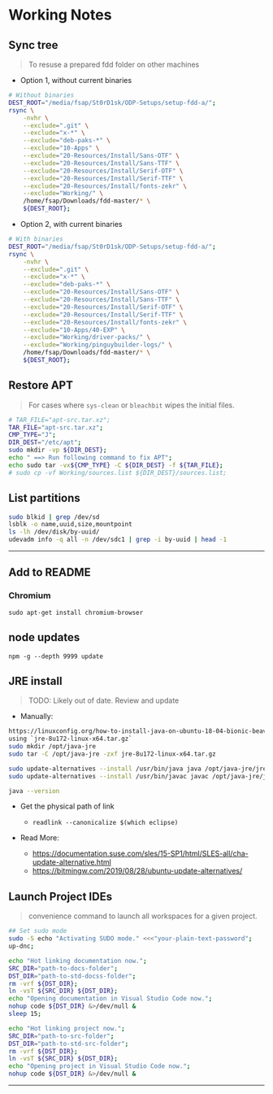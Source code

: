 # Working Notes

## Sync tree
> To resuse a prepared fdd folder on other machines

- Option 1, without current binaries
```sh
# Without binaries
DEST_ROOT="/media/fsap/St0rD1sk/ODP-Setups/setup-fdd-a/";
rsync \
    -nvhr \
    --exclude=".git" \
	--exclude="x-*" \
    --exclude="deb-paks-*" \
	--exclude="10-Apps" \
	--exclude="20-Resources/Install/Sans-OTF" \
	--exclude="20-Resources/Install/Sans-TTF" \
	--exclude="20-Resources/Install/Serif-OTF" \
	--exclude="20-Resources/Install/Serif-TTF" \
	--exclude="20-Resources/Install/fonts-zekr" \
	--exclude="Working/" \
    /home/fsap/Downloads/fdd-master/* \
    ${DEST_ROOT};
```
- Option 2, with current binaries
```sh
# With binaries
DEST_ROOT="/media/fsap/St0rD1sk/ODP-Setups/setup-fdd-a/";
rsync \
    -nvhr \
    --exclude=".git" \
	--exclude="x-*" \
    --exclude="deb-paks-*" \
	--exclude="20-Resources/Install/Sans-OTF" \
	--exclude="20-Resources/Install/Sans-TTF" \
	--exclude="20-Resources/Install/Serif-OTF" \
	--exclude="20-Resources/Install/Serif-TTF" \
	--exclude="20-Resources/Install/fonts-zekr" \
	--exclude="10-Apps/40-EXP" \
	--exclude="Working/driver-packs/" \
	--exclude="Working/pinguybuilder-logs/" \
    /home/fsap/Downloads/fdd-master/* \
    ${DEST_ROOT};
```

## Restore APT
> For cases where `sys-clean` or `bleachbit` wipes the initial files.
```sh
# TAR_FILE="apt-src.tar.xz";
TAR_FILE="apt-src.tar.xz";
CMP_TYPE="J";
DIR_DEST="/etc/apt";
sudo mkdir -vp ${DIR_DEST};
echo " ==> Run following command to fix APT";
echo sudo tar -vx${CMP_TYPE} -C ${DIR_DEST} -f ${TAR_FILE};
# sudo cp -vf Working/sources.list ${DIR_DEST}/sources.list;
```

## List partitions
```sh
sudo blkid | grep /dev/sd
lsblk -o name,uuid,size,mountpoint
ls -lh /dev/disk/by-uuid/
udevadm info -q all -n /dev/sdc1 | grep -i by-uuid | head -1
```

---

## Add to README

### Chromium
`sudo apt-get install chromium-browser`


## node updates
`npm -g --depth 9999 update`

## JRE install
> TODO: Likely out of date. Review and update

- Manually:
```sh
https://linuxconfig.org/how-to-install-java-on-ubuntu-18-04-bionic-beaver-linux
using `jre-8u172-linux-x64.tar.gz`
sudo mkdir /opt/java-jre
sudo tar -C /opt/java-jre -zxf jre-8u172-linux-x64.tar.gz

sudo update-alternatives --install /usr/bin/java java /opt/java-jre/jre1.8.0_172/bin/java 1
sudo update-alternatives --install /usr/bin/javac javac /opt/java-jre/jre1.8.0_172/bin/javac 1

java --version
```

- Get the physical path of link
	- `readlink --canonicalize $(which eclipse)`

- Read More:
	- https://documentation.suse.com/sles/15-SP1/html/SLES-all/cha-update-alternative.html
	- https://bitmingw.com/2019/08/28/ubuntu-update-alternatives/


## Launch Project IDEs
> convenience command to launch all workspaces for a given project.

```sh
## Set sudo mode
sudo -S echo "Activating SUDO mode." <<<"your-plain-text-password";
up-dnc;

echo "Hot linking documentation now.";
SRC_DIR="path-to-docs-folder";
DST_DIR="path-to-std-docss-folder";
rm -vrf ${DST_DIR};
ln -vsT ${SRC_DIR} ${DST_DIR};
echo "Opening documentation in Visual Studio Code now.";
nohup code ${DST_DIR} &>/dev/null &
sleep 15;

echo "Hot linking project now.";
SRC_DIR="path-to-src-folder";
DST_DIR="path-to-std-src-folder";
rm -vrf ${DST_DIR};
ln -vsT ${SRC_DIR} ${DST_DIR};
echo "Opening project in Visual Studio Code now.";
nohup code ${DST_DIR} &>/dev/null &

```
---
